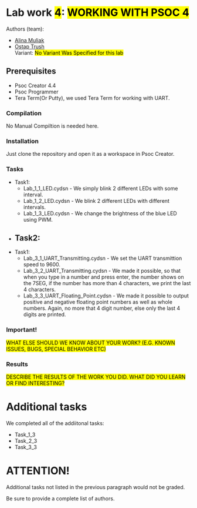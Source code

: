 # Lab work <mark>4</mark>: <mark>WORKING WITH PSOC 4</mark>
Authors (team):
- [Alina Muliak](https://github.com/alinamuliak)<br>
- [Ostap Trush](https://github.com/Adeon18)<br>
Variant: <mark>No Variant Was Specified for this lab</mark>
## Prerequisites

- Psoc Creator 4.4
- Psoc Programmer
- Tera Term(Or Putty), we used Tera Term for working with UART.

### Compilation

No Manual Compiltion is needed here.

### Installation

Just clone the repository and open it as a workspace in Psoc Creator.

### Tasks

- Task1:
    - Lab_1_1_LED.cydsn - We simply blink 2 different LEDs with some interval.
    - Lab_1_2_LED.cydsn - We blink 2 different LEDs with different intervals.
    - Lab_1_3_LED.cydsn - We change the brightness of the blue LED using PWM.
- Task2:
    - 
- Task1:
    - Lab_3_1_UART_Transmitting.cydsn - We set the UART transmittion speed to 9600.
    - Lab_3_2_UART_Transmitting.cydsn - We made it possible, so that when you type in a number and press enter, the number shows on the 7SEG, if the number has more than 4 characters, we print the last 4 characters.
    - Lab_3_3_UART_Floating_Point.cydsn - We made it possible to output positive and negative floating point numbers as well as whole numbers. Again, no more that 4 digit number, else only the last 4 digits are printed.

### Important!

<mark>WHAT ELSE SHOULD WE KNOW ABOUT YOUR WORK? (E.G. KNOWN ISSUES, BUGS, SPECIAL BEHAVIOR ETC)</mark>

### Results

<mark>DESCRIBE THE RESULTS OF THE WORK YOU DID. WHAT DID YOU LEARN OR FIND INTERESTING?</mark>

# Additional tasks
We completed all of the addiitonal tasks:
- Task_1_3
- Task_2_3
- Task_3_3

# ATTENTION!
  
Additional tasks not listed in the previous paragraph would not be graded.

Be sure to provide a complete list of authors.

